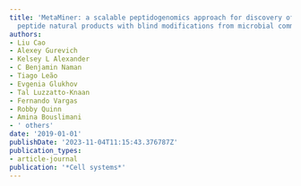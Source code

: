```yaml
---
title: 'MetaMiner: a scalable peptidogenomics approach for discovery of ribosomal
  peptide natural products with blind modifications from microbial communities'
authors:
- Liu Cao
- Alexey Gurevich
- Kelsey L Alexander
- C Benjamin Naman
- Tiago Leão
- Evgenia Glukhov
- Tal Luzzatto-Knaan
- Fernando Vargas
- Robby Quinn
- Amina Bouslimani
- ' others'
date: '2019-01-01'
publishDate: '2023-11-04T11:15:43.376787Z'
publication_types:
- article-journal
publication: '*Cell systems*'
---
```

